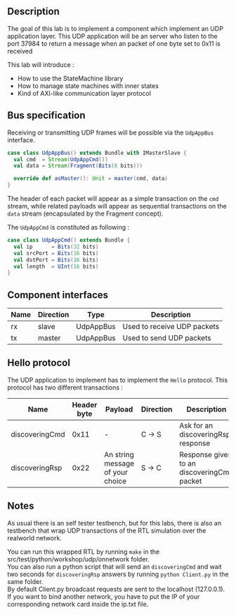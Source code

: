 ## Description
The goal of this lab is to implement a component which implement an UDP application layer. This UDP application will be an server who listen to the port 37984 to return a message when an packet of one byte set to 0x11 is received

This lab will introduce :

- How to use the StateMachine library
- How to manage state machines with inner states
- Kind of AXI-like communication layer protocol

## Bus specification
Receiving or transmitting UDP frames will be possible via the `UdpAppBus` interface.<br>

```scala
case class UdpAppBus() extends Bundle with IMasterSlave {
  val cmd  = Stream(UdpAppCmd())
  val data = Stream(Fragment(Bits(8 bits)))

  override def asMaster(): Unit = master(cmd, data)
}
```

The header of each packet will appear as a simple transaction on the `cmd` stream, while related payloads will appear as sequential transactions on the `data` stream (encapsulated by the Fragment concept).

The `UdpAppCmd` is constituted as following :

```scala
case class UdpAppCmd() extends Bundle {
  val ip      = Bits(32 bits)
  val srcPort = Bits(16 bits)
  val dstPort = Bits(16 bits)
  val length  = UInt(16 bits)
}
```

## Component interfaces

| Name | Direction | Type | Description |
| ------ | ----------- | ------ | ------ |
| rx | slave | UdpAppBus | Used to receive UDP packets |
| tx | master | UdpAppBus | Used to send UDP packets  |

## Hello protocol
The UDP application to implement has to implement the `Hello` protocol. This protocol has two different transactions :

| Name | Header byte | Payload | Direction | Description |
| ------ | ----------- | ------ | ------ | ------ | 
| discoveringCmd | 0x11 | - | C -> S | Ask for an discoveringRsp response |
| discoveringRsp | 0x22 | An string message of your choice |  S -> C |  Response given to an discoveringCmd packet |

## Notes
As usual there is an self tester testbench, but for this labs, there is also an testbench that wrap UDP transactions of the RTL simulation over the realworld network.

You can run this wrapped RTL by running `make` in the src/test/python/workshop/udp/onnetwork folder.<br>
You can also run a python script that will send an `discoveringCmd` and wait two seconds for `discoveringRsp` answers by running `python Client.py` in the same folder.<br>
By default Client.py broadcast requests are sent to the localhost (127.0.0.1). If you want to bind another network, you have to put the IP of your corresponding network card inside the ip.txt file.
